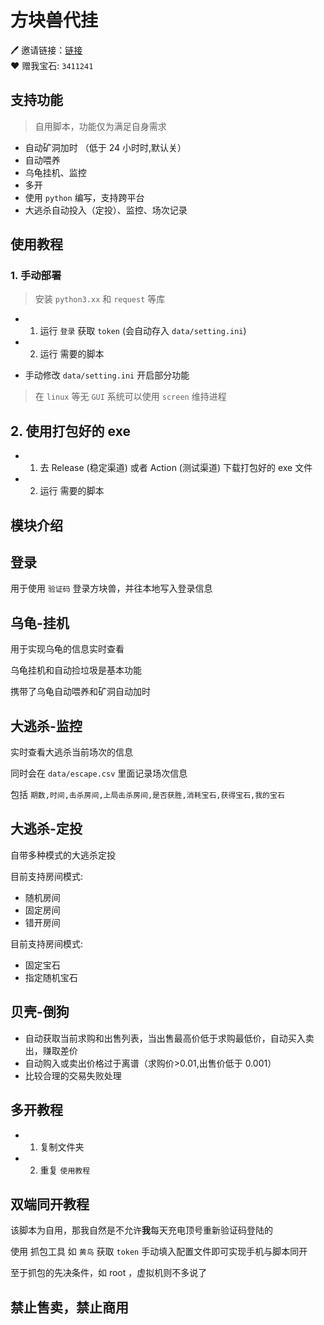 # 方块兽代挂

🖊 邀请链接：[链接](http://s.jqsjgwb.cn/wx/s?_co=3411241&_st=v11FksFriends&_v=v11&_chan=90585)  
❤ 赠我宝石: `3411241`

## 支持功能

> 自用脚本，功能仅为满足自身需求

-   自动矿洞加时 （低于 24 小时时,默认关）
-   自动喂养
-   乌龟挂机、监控
-   多开
-   使用 `python` 编写，支持跨平台
-   大逃杀自动投入（定投）、监控、场次记录

## 使用教程

### 1. 手动部署

> 安装 `python3.xx` 和 `request` 等库

-   1. 运行 `登录` 获取 `token` (会自动存入 `data/setting.ini`)
-   2. 运行 需要的脚本

-   手动修改 `data/setting.ini` 开启部分功能

> 在 `linux` 等无 `GUI` 系统可以使用 `screen` 维持进程

## 2. 使用打包好的 exe

-   1. 去 Release (稳定渠道) 或者 Action (测试渠道) 下载打包好的 exe 文件
-   2. 运行 需要的脚本

## 模块介绍

## 登录

用于使用 `验证码` 登录方块兽，并往本地写入登录信息

## 乌龟-挂机

用于实现乌龟的信息实时查看

乌龟挂机和自动捡垃圾是基本功能

携带了乌龟自动喂养和矿洞自动加时

## 大逃杀-监控

实时查看大逃杀当前场次的信息

同时会在 `data/escape.csv` 里面记录场次信息

包括 `期数,时间,击杀房间,上局击杀房间,是否获胜,消耗宝石,获得宝石,我的宝石`

## 大逃杀-定投

自带多种模式的大逃杀定投

目前支持房间模式:

-   随机房间
-   固定房间
-   错开房间

目前支持房间模式:

-   固定宝石
-   指定随机宝石

## 贝壳-倒狗

-   自动获取当前求购和出售列表，当出售最高价低于求购最低价，自动买入卖出，赚取差价
-   自动购入或卖出价格过于离谱（求购价>0.01,出售价低于 0.001）
- 比较合理的交易失败处理

## 多开教程

-   1. 复制文件夹
-   2. 重复 `使用教程`

## 双端同开教程

该脚本为自用，那我自然是不允许**我**每天充电顶号重新验证码登陆的

使用 抓包工具 如 `黄鸟` 获取 `token` 手动填入配置文件即可实现手机与脚本同开

至于抓包的先决条件，如 root ，虚拟机则不多说了

## 禁止售卖，禁止商用
